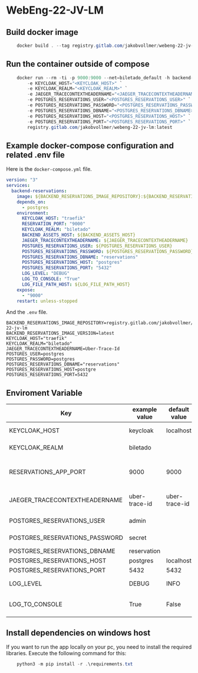 # WebEng-22-JV-LM

## Build docker image

```powershell
    docker build . --tag registry.gitlab.com/jakobvollmer/webeng-22-jv-lm:latest
```

## Run the container outside of compose

```powershell
    docker run --rm -ti -p 9000:9000 --net=biletado_default -h backend-reservations `
        -e KEYCLOAK_HOST="<KEYCLOAK_HOST>" `
        -e KEYCLOAK_REALM="<KEYCLOAK_REALM>" `
        -e JAEGER_TRACECONTEXTHEADERNAME="<JAEGER_TRACECONTEXTHEADERNAME>" `
        -e POSTGRES_RESERVATIONS_USER="<POSTGRES_RESERVATIONS_USER>" `
        -e POSTGRES_RESERVATIONS_PASSWORD="<POSTGRES_RESERVATIONS_PASSWORD>" `
        -e POSTGRES_RESERVATIONS_DBNAME="<POSTGRES_RESERVATIONS_DBNAME>" `
        -e POSTGRES_RESERVATIONS_HOST="<POSTGRES_RESERVATIONS_HOST>" `
        -e POSTGRES_RESERVATIONS_PORT="<POSTGRES_RESERVATIONS_PORT>" `
        registry.gitlab.com/jakobvollmer/webeng-22-jv-lm:latest
```

## Example docker-compose configuration and related .env file

Here is the `docker-compose.yml` file.

```yaml
version: "3"
services:
  backend-reservations:
    image: ${BACKEND_RESERVATIONS_IMAGE_REPOSITORY}:${BACKEND_RESERVATIONS_IMAGE_VERSION}
    depends_on:
      - postgres
    environment:
      KEYCLOAK_HOST: "traefik"
      RESERVATION_PORT: "9000"
      KEYCLOAK_REALM: "biletado"
      BACKEND_ASSETS_HOST: ${BACKEND_ASSETS_HOST}
      JAEGER_TRACECONTEXTHEADERNAME: ${JAEGER_TRACECONTEXTHEADERNAME}
      POSTGRES_RESERVATIONS_USER: ${POSTGRES_RESERVATIONS_USER}
      POSTGRES_RESERVATIONS_PASSWORD: ${POSTGRES_RESERVATIONS_PASSWORD}
      POSTGRES_RESERVATIONS_DBNAME: "reservations"
      POSTGRES_RESERVATIONS_HOST: "postgres"
      POSTGRES_RESERVATIONS_PORT: "5432"
      LOG_LEVEL: "DEBUG"
      LOG_TO_CONSOLE: "True"
      LOG_FILE_PATH_HOST: ${LOG_FILE_PATH_HOST}
    expose:
      - "9000"
    restart: unless-stopped
```

And the `.env` file.
```.env
BACKEND_RESERVATIONS_IMAGE_REPOSITORY=registry.gitlab.com/jakobvollmer/webeng-22-jv-lm
BACKEND_RESERVATIONS_IMAGE_VERSION=latest
KEYCLOAK_HOST="traefik"
KEYCLOAK_REALM="biletado"
JAEGER_TRACECONTEXTHEADERNAME=Uber-Trace-Id
POSTGRES_USER=postgres
POSTGRES_PASSWORD=postgres
POSTGRES_RESERVATIONS_DBNAME="reservations"
POSTGRES_RESERVATIONS_HOST=postgre
POSTGRES_RESERVATIONS_PORT=5432
```

## Enviroment Variable

| Key                            | example value                    | default value        | explaination                         |
|--------------------------------|----------------------------------|----------------------|--------------------------------------|
| KEYCLOAK_HOST                  | keycloak                         | localhost            | Keycloak host                        |
| KEYCLOAK_REALM                 | biletado                         |                      | Keycloak realm                       |
| RESERVATIONS_APP_PORT          | 9000                             | 9000                 | Reservation backend app listen port  |
| JAEGER_TRACECONTEXTHEADERNAME  | uber-trace-id                    | uber-trace-id        | Jaeger header name                   |
| POSTGRES_RESERVATIONS_USER     | admin                            |                      | DB username                          |
| POSTGRES_RESERVATIONS_PASSWORD | secret                           |                      | DB password                          |
| POSTGRES_RESERVATIONS_DBNAME   | reservation                      |                      | DB name                              |
| POSTGRES_RESERVATIONS_HOST     | postgres                         | localhost            | DB host                              |
| POSTGRES_RESERVATIONS_PORT     | 5432                             | 5432                 | DB port                              |
| LOG_LEVEL                      | DEBUG                            | INFO                 | Log level of app                     |
| LOG_TO_CONSOLE                 | True                             | False                | If True app output log to console    |

## Install dependencies on windows host

If you want to run the app locally on your pc, you need to install the required libraries. Execute the following command for this:

```powershell
    python3 -m pip install -r .\requirements.txt
```